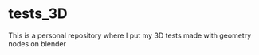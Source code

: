 # tests_3D

This is a personal repository where I put my 3D tests made with geometry nodes on blender
